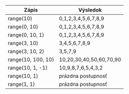 | Zápis    | Výsledok                                                                    |
|-----------|---------------------------------------------------------------------------|
| range(10) | 0,1,2,3,4,5,6,7,8,9
|range(0, 10)| 0,1,2,3,4,5,6,7,8,9
| range(0, 10, 1) | 0,1,2,3,4,5,6,7,8,9
|range(3, 10)| 3,4,5,6,7,8,9
| range(3, 10, 2) | 3,5,7,9
|range(10, 100, 10)| 10,20,30,40,50,60,70,90
| range(10, 1, -1) | 10,9,8,7,6,5,4,3,2
|range(10, 1)| prázdna postupnosť
|range(1, 1)|prázdna postupnosť